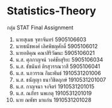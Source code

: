 # Statistics-Theory
กลุ่ม STAT Final Assignment
1. นายสุเมธ จุฑาจันทร์ 5905106603
2. นายธนัชพงศ์ เลิศพิชญศักดิ์ 5905106012
3. นายอติคุณ คณาสิริวัฒนะ 5905106021 
4. น.ส. ศุภกาญจน์ วงศ์ชัยสุริยะ 5905106034
5. น.ส. ธัชนันท์  ติรสุวรรณวาสี 5905106041 
6. น.ส. นภวรรณ กิมะพันธ์ 1910531201006
7. น.ส. ธนัญญา ธนาวิชิตฤกษ์ 1910531201007
8. น.ส. กาญจนา จงจิตร์ 1910531201015
9. น.ส. ณภัทร นพเกตุ 1910531201019
10. นาย ณพัชร มาแก่น 1910531201028
